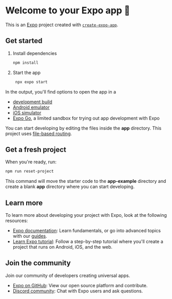 # Welcome to your Expo app 👋

This is an [Expo](https://expo.dev) project created with [`create-expo-app`](https://www.npmjs.com/package/create-expo-app).

## Get started

1. Install dependencies

   ```bash
   npm install
   ```

2. Start the app

   ```bash
    npx expo start
   ```

In the output, you'll find options to open the app in a

- [development build](https://docs.expo.dev/develop/development-builds/introduction/)
- [Android emulator](https://docs.expo.dev/workflow/android-studio-emulator/)
- [iOS simulator](https://docs.expo.dev/workflow/ios-simulator/)
- [Expo Go](https://expo.dev/go), a limited sandbox for trying out app development with Expo

You can start developing by editing the files inside the **app** directory. This project uses [file-based routing](https://docs.expo.dev/router/introduction).

## Get a fresh project

When you're ready, run:

```bash
npm run reset-project
```

This command will move the starter code to the **app-example** directory and create a blank **app** directory where you can start developing.

## Learn more

To learn more about developing your project with Expo, look at the following resources:

- [Expo documentation](https://docs.expo.dev/): Learn fundamentals, or go into advanced topics with our [guides](https://docs.expo.dev/guides).
- [Learn Expo tutorial](https://docs.expo.dev/tutorial/introduction/): Follow a step-by-step tutorial where you'll create a project that runs on Android, iOS, and the web.

## Join the community

Join our community of developers creating universal apps.

- [Expo on GitHub](https://github.com/expo/expo): View our open source platform and contribute.
- [Discord community](https://chat.expo.dev): Chat with Expo users and ask questions.

<!-- 
JAVA inhertance

import java.util.Scanner;

public class Personal {
    private static String name;
    private static String enrollment_no;
    private static String branch;
    private static int mobile_no;
    private static String email_id;

    public static void getPersonalInfo() {
        Scanner input = new Scanner(System.in);
        System.out.print("Enter name: ");
        name = input.next();
        System.out.print("Enter enrollment number: ");
        enrollment_no = input.next();
        System.out.print("Enter branch: ");
        branch = input.next();
        System.out.print("Enter mobile number: ");
        mobile_no = input.nextInt();
        System.out.print("Enter email id: ");
        email_id = input.next();
        input.close();
    }

    public static void showPersonalInfo() {
        System.out.println("Name: " + name);
        System.out.println("Branch: " + branch);
        System.out.println("Mobile Number: " + mobile_no);
        System.out.println("Email ID: " + email_id);
    }

    public static void main(String[] args) {
        Personal.getPersonalInfo();
        Personal.showPersonalInfo();
    }
}
___________________________________________________________________________________

import java.util.Scanner;

public class AcademicInfo {
    private int M3;
    private int ADA;
    private int SE;
    private int COA;
    private int OS;
    private int total;
    private double percentage;
    private String result;

    public void getAcademicInfo() {
        Scanner input = new Scanner(System.in);
        System.out.print("Enter marks for M3: ");
        M3 = input.nextInt();
        System.out.print("Enter marks for ADA: ");
        ADA = input.nextInt();
        System.out.print("Enter marks for SE: ");
        SE = input.nextInt();
        System.out.print("Enter marks for COA: ");
        COA = input.nextInt();
        System.out.print("Enter marks for OS: ");
        OS = input.nextInt();
        input.close();
    }

    public void showAcademicInfo() {
        System.out.println("M3 Marks: " + M3);
        System.out.println("ADA Marks: " + ADA);
        System.out.println("SE Marks: " + SE);
        System.out.println("COA Marks: " + COA);
        System.out.println("OS Marks: " + OS);
        
        total = M3 + ADA + SE + COA + OS;
        
        System.out.println("Total Marks: " + total);
        
        percentage = ((double) total / 350) * 100;
        
        System.out.printf("Percentage obtained: %.3f%%\n", percentage, "%");
        
        if (percentage >= 60) {
            result = "Pass";
        } else {
            result = "Fail";
        }
        
        System.out.println("Result: " + result);

    }

    public static void main(String[] args) {
        AcademicInfo student = new AcademicInfo();
        student.getAcademicInfo();
        student.showAcademicInfo();
    }
}
_________________________________________________________________________


import java.util.Scanner;

public class Sport {
    private static int s_weight;
    private static int s_height;
    private static String s_sport_name;

    public static void getPersonalInfo() {
        Scanner input = new Scanner(System.in);
        System.out.print("Enter your weight: ");
        s_weight = input.nextInt();
        System.out.print("Enter your height: ");
        s_height = input.nextInt();
        System.out.print("Enter Sport name: ");
        s_sport_name = input.next();
        input.close();
    }

    public void displayInfo() {
        System.out.println("Sport: " + s_sport_name);
        System.out.println("Weight: " + s_weight + " kg");
        System.out.println("Height: " + s_height + " cm");
    }

    public static void main(String[] args) {
        Sport.getPersonalInfo();
        Sport sport = new Sport();
        sport.displayInfo();
    }
} -->



<!------------------------------------------>
<!-- 
Enter the number of jobs: 5
Enter the deadline followed by the profit of each job respectively:
Job 1 :
2
60
Job 2 :
1
100
Job 3 :
3
20
Job 4 :
2
40
Job 5 :
1
20
The maximum profit that could be earned is: 180


=== Code Execution Successful -->
<!-- 
#include <iostream>
#include <vector> // Vector for pairs
#include <queue>
#include <climits>// limit for INT_MAX
using namespace std;

class Graph {// class graph
private:
    int V;
    vector<vector<pair<int, int>>> vertex;// pair for vertex with its source and destination

public:
    Graph(int vertices) : V(vertices), vertex(vertices) {}// graph with node and other pair of vertex

    void assignEdge(int source, int destination, int weight) {
        vertex[source].push_back({ destination, weight });//forward 
        vertex[destination].push_back({ source, weight });//backward
    }

    void primsAlgo() {
        priority_queue<pair<int, int>,//priority queue with two data of vector and greator for comparision
            vector<pair<int, int>>,// vector which have a key and its value
            greater<pair<int, int>>> pq;// another vector which have a parent key and its value for comparision

        vector<int> key(V, INT_MAX), parent(V, -1);// key vector and its parent/source vector
        vector<bool> inMST(V, false);// mst for checking availability

        pq.push({ 0, 0 });// initial value
        key[0] = 0;// initial value

        while (!pq.empty()) {// loop till queue is empty
            int u = pq.top().second;
            pq.pop();

            inMST[u] = true;

            for (const auto& [v, weight] : vertex[u]) {// comparison 
                if (!inMST[v] && weight < key[v]) {// if the node is not present in mst and the value is alredy minimum to current node
                    parent[v] = u;//assining source to parent node
                    key[v] = weight;//assining weight to parent node
                    pq.push({ key[v], v });// pushing node to pq for further comparison
                }
            }
        }

        for (int i = 1; i < V; ++i) {//printing of mst
            cout << "Edge = "<< parent[i] << " ---- " << i << " : "<<" Weight " << key[i] << endl;
        }
    }
};

int main() {
    int V, E;
    cout << "Enter the number of vertices : ";//Vertex input
    cin >> V ;
    cout << "Enter the number of edges : ";//Edge input
    cin >> E ;

    Graph graph(V);//parameterize object

    int source, destination, weight;
    for (int i = 0; i < E; ++i) {
        cout << "Enter source of edges " << i+1 << " : "<< endl;//parent/source input
        cin >> source;
        cout << "Enter destination of edges " << i+1 << " : "<< endl;//destination input
        cin >> destination;
        cout << "Enter weight of edges " << i+1 << " : "<< endl;//weight input
        cin >> weight;
        graph.assignEdge(source, destination, weight);//direction creation
    }

    graph.primsAlgo();//main prims algorithm

    return 0;
} -->
